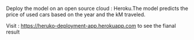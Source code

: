 Deploy the model on an open source cloud : Heroku.The model predicts the price of used cars based on the year and the kM traveled. 

Visit : https://heruko-deployment-app.herokuapp.com  to see the fianal result
